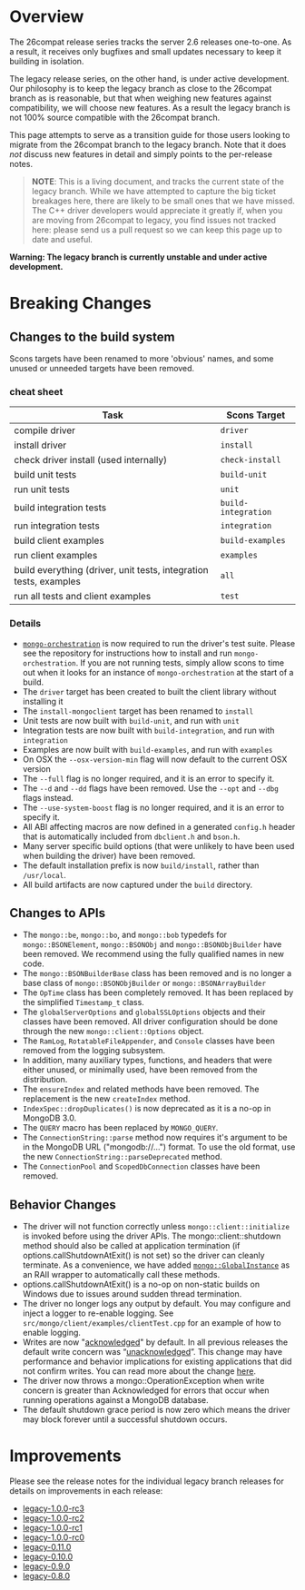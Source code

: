 # Overview

The 26compat release series tracks the server 2.6 releases one-to-one. As a result, it receives only bugfixes and small updates necessary to keep it building in isolation.

The legacy release series, on the other hand, is under active development. Our philosophy is to keep the legacy branch as close to the 26compat branch as is reasonable, but that when weighing new features against compatibility, we will choose new features. As a result the legacy branch is not 100% source compatible with the 26compat branch.

This page attempts to serve as a transition guide for those users looking to migrate from the 26compat branch to the legacy branch. Note that it does *not* discuss new features in detail and simply points to the per-release notes.

> **NOTE**: This is a living document, and tracks the current state of the legacy branch. While we have attempted to capture the big ticket breakages here, there are likely to be small ones that we have missed. The C++ driver developers would appreciate it greatly if, when you are moving from 26compat to legacy, you find issues not tracked here: please send us a pull request so we can keep this page up to date and useful.

**Warning: The legacy branch is currently unstable and under active development.**

# Breaking Changes

## Changes to the build system

Scons targets have been renamed to more 'obvious' names, and some unused or unneeded targets have been removed.

### cheat sheet

Task                                  | Scons Target
--------------------------------------|-----------------
compile driver                        |`driver`
install driver                        |`install`
check driver install (used internally)|`check-install`
build unit tests                      |`build-unit`
run unit tests                        |`unit`
build integration tests               |`build-integration`
run integration tests                 |`integration`
build client examples                 |`build-examples`
run client examples                   |`examples`
build everything (driver, unit tests, integration tests, examples|`all`
run all tests and client examples     |`test`

### Details

* [`mongo-orchestration`](https://github.com/10gen/mongo-orchestration) is now required to run the driver's test suite. Please see the repository for instructions how to install and run `mongo-orchestration`. If you are not running tests, simply allow scons to time out when it looks for an instance of `mongo-orchestration` at the start of a build.
* The `driver` target has been created to built the client library without installing it
* The `install-mongoclient` target has been renamed to `install`
* Unit tests are now built with `build-unit`, and run with `unit`
* Integration tests are now built with `build-integration`, and run with `integration`
* Examples are now built with `build-examples`, and run with `examples`
* On OSX the `--osx-version-min` flag will now default to the current OSX version
* The `--full` flag is no longer required, and it is an error to specify it.
* The `--d` and `--dd` flags have been removed. Use the `--opt` and `--dbg` flags instead.
* The `--use-system-boost` flag is no longer required, and it is an error to specify it.
* All ABI affecting macros are now defined in a generated `config.h` header that is automatically included from `dbclient.h` and `bson.h`.
* Many server specific build options (that were unlikely to have been used when building the driver) have been removed.
* The default installation prefix is now `build/install`, rather than `/usr/local`.
* All build artifacts are now captured under the `build` directory.

## Changes to APIs
* The `mongo::be`, `mongo::bo`, and `mongo::bob` typedefs for `mongo::BSONElement`, `mongo::BSONObj` and `mongo::BSONObjBuilder` have been removed. We recommend using the fully qualified names in new code.
* The `mongo::BSONBuilderBase` class has been removed and is no longer a base class of `mongo::BSONObjBuilder` or `mongo::BSONArrayBuilder`
* The `OpTime` class has been completely removed. It has been replaced by the simplified `Timestamp_t` class.
* The `globalServerOptions` and `globalSSLOptions` objects and their classes have been removed. All driver configuration should be done through the new `mongo::client::Options` object.
* The `RamLog`, `RotatableFileAppender`, and `Console` classes have been removed from the logging subsystem.
* In addition, many auxiliary types, functions, and headers that were either unused, or minimally used, have been removed from the distribution.
* The `ensureIndex` and related methods have been removed. The replacement is the new `createIndex` method.
* `IndexSpec::dropDuplicates()` is now deprecated as it is a no-op in MongoDB 3.0.
* The `QUERY` macro has been replaced by `MONGO_QUERY`.
* The `ConnectionString::parse` method now requires it's argument to be in the MongoDB URL ("mongodb://...") format. To use the old format, use the new `ConnectionString::parseDeprecated` method.
* The `ConnectionPool` and `ScopedDbConnection` classes have been removed.

## Behavior Changes
* The driver will not function correctly unless `mongo::client::initialize` is invoked before using the driver APIs. The mongo::client::shutdown method should also be called at application termination (if options.callShutdownAtExit() is not set) so the driver can cleanly terminate. As a convenience, we have added [`mongo::GlobalInstance`](https://github.com/mongodb/mongo-cxx-driver/blob/legacy/src/mongo/client/init.h#L69) as an RAII wrapper to automatically call these methods.
* options.callShutdownAtExit() is a no-op on non-static builds on Windows due to issues around sudden thread termination.
* The driver no longer logs any output by default. You may configure and inject a logger to re-enable logging. See `src/mongo/client/examples/clientTest.cpp` for an example of how to enable logging.
* Writes are now "[acknowledged](http://docs.mongodb.org/manual/core/write-concern/#write-concern-acknowledged)" by default. In all previous releases the default write concern was “[unacknowledged](http://docs.mongodb.org/manual/core/write-concern/#unacknowledged)”. This change may have performance and behavior implications for existing applications that did not confirm writes. You can read more about the change [here](http://docs.mongodb.org/manual/release-notes/drivers-write-concern/#driver-write-concern-change).
* The driver now throws a mongo::OperationException when write concern is greater than Acknowledged for errors that occur when running operations against a MongoDB database.
* The default shutdown grace period is now zero which means the driver may block forever until a successful shutdown occurs.

# Improvements

Please see the release notes for the individual legacy branch releases for details on improvements in each release:

* [legacy-1.0.0-rc3](https://github.com/mongodb/mongo-cxx-driver/releases/tag/legacy-1.0.0-rc3)
* [legacy-1.0.0-rc2](https://github.com/mongodb/mongo-cxx-driver/releases/tag/legacy-1.0.0-rc2)
* [legacy-1.0.0-rc1](https://github.com/mongodb/mongo-cxx-driver/releases/tag/legacy-1.0.0-rc1)
* [legacy-1.0.0-rc0](https://github.com/mongodb/mongo-cxx-driver/releases/tag/legacy-1.0.0-rc0)
* [legacy-0.11.0](https://github.com/mongodb/mongo-cxx-driver/releases/tag/legacy-0.11.0)
* [legacy-0.10.0](https://github.com/mongodb/mongo-cxx-driver/releases/tag/legacy-0.10.0)
* [legacy-0.9.0](https://github.com/mongodb/mongo-cxx-driver/releases/tag/legacy-0.9.0)
* [legacy-0.8.0](https://github.com/mongodb/mongo-cxx-driver/releases/tag/legacy-0.8.0)